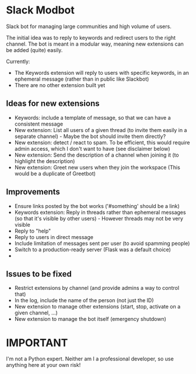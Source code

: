 # Slack Modbot
Slack bot for managing large communities and high volume of users.

The initial idea was to reply to keywords and redirect users to the right channel.
The bot is meant in a modular way, meaning new extensions can be added (quite) easily.

Currently:
- The Keywords extension will reply to users with specific keywords, in an ephemeral message (rather than in public like Slackbot)
- There are no other extension built yet

## Ideas for new extensions
- Keywords: include a template of message, so that we can have a consistent message
- New extension: List all users of a given thread (to invite them easily in a separate channel) - Maybe the bot should invite them directly?
- New extension: detect / react to spam. To be efficient, this would require admin access, which I don't want to have (see disclaimer below)
- New extension: Send the description of a channel when joining it (to highlight the description)
- New extension: Greet new users when they join the workspace (This would be a duplicate of Greetbot)

## Improvements
- Ensure links posted by the bot works ('#something' should be a link)
- Keywords extension: Reply in threads rather than ephemeral messages (so that it's visible by other users) - However threads may not be very visible
- Reply to "help"
- Reply to users in direct message
- Include limitation of messages sent per user (to avoid spamming people)
- Switch to a production-ready server (Flask was a default choice)
-

## Issues to be fixed
- Restrict extensions by channel (and provide admins a way to control that)
- In the log, include the name of the person (not just the ID)
- New extension to manage other extensions (start, stop, activate on a given channel, ...)
- New extension to manage the bot itself (emergency shutdown)



# IMPORTANT

I'm not a Python expert. Neither am I a professional developer, so use anything here at your own risk!
